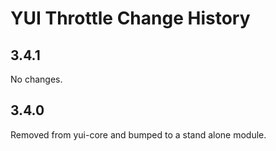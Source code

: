 YUI Throttle Change History
===========================

## 3.4.1

No changes.

## 3.4.0

Removed from yui-core and bumped to a stand alone module.
